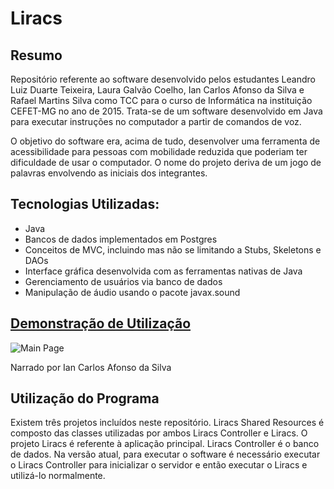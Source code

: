 # Liracs
## Resumo
Repositório referente ao software desenvolvido pelos estudantes Leandro Luiz Duarte Teixeira, Laura Galvão Coelho, Ian Carlos Afonso da Silva e Rafael Martins Silva como TCC para o curso de Informática na instituição CEFET-MG no ano de 2015. Trata-se de um software desenvolvido em Java para executar instruções no computador a partir de comandos de voz.

O objetivo do software era, acima de tudo, desenvolver uma ferramenta de acessibilidade para pessoas com mobilidade reduzida que poderiam ter dificuldade de usar o computador. O nome do projeto deriva de um jogo de palavras envolvendo as iniciais dos integrantes.

## Tecnologias Utilizadas:
- Java
- Bancos de dados implementados em Postgres
- Conceitos de MVC, incluindo mas não se limitando a Stubs, Skeletons e DAOs
- Interface gráfica desenvolvida com as ferramentas nativas de Java
- Gerenciamento de usuários via banco de dados
- Manipulação de áudio usando o pacote javax.sound

## [Demonstração de Utilização](https://www.youtube.com/watch?v=ENGiv5iqogE)
![Main Page](/picture.png "Main Page")

Narrado por Ian Carlos Afonso da Silva

## Utilização do Programa
Existem três projetos incluídos neste repositório. Liracs Shared Resources é composto das classes utilizadas por ambos Liracs Controller e Liracs. O projeto Liracs é referente à aplicação principal. Liracs Controller é o banco de dados. Na versão atual, para executar o software é necessário executar o Liracs Controller para inicializar o servidor e então executar o Liracs e utilizá-lo normalmente.
